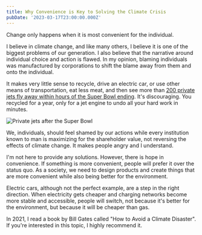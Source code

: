 ```yaml
---
title: Why Convenience is Key to Solving the Climate Crisis
pubDate: '2023-03-17T23:00:00.000Z'
---
```


Change only happens when it is most convenient for the individual.

I believe in climate change, and like many others, I believe it is one of the biggest problems of our generation. I also believe that the narrative around individual choice and action is flawed. In my opinion, blaming individuals was manufactured by corporations to shift the blame away from them and onto the individual.

It makes very little sense to recycle, drive an electric car, or use other means of transportation, eat less meat, and then see more than [200 private jets fly away within hours of the Super Bowl ending](https://www.reddit.com/r/interestingasfuck/comments/ssebrx/flight_map_showing_over_the_140_private_jets_that/ ""). It's discouraging. You recycled for a year, only for a jet engine to undo all your hard work in minutes.

![Private jets after the Super Bowl](/media/privatejets.jpg "Private jets after the Super Bowl")

We, individuals, should feel shamed by our actions while every institution known to man is maximizing for the shareholder value, not reversing the effects of climate change. It makes people angry and I understand.

I'm not here to provide any solutions. However, there is hope in convenience. If something is more convenient, people will prefer it over the status quo. As a society, we need to design products and create things that are more convenient while also being better for the environment.

Electric cars, although not the perfect example, are a step in the right direction. When electricity gets cheaper and charging networks become more stable and accessible, people will switch, not because it's better for the environment, but because it will be cheaper than gas.

In 2021, I read a book by Bill Gates called "How to Avoid a Climate Disaster". If you're interested in this topic, I highly recommend it.
